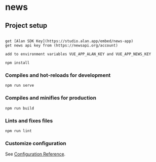 # news

## Project setup

```

get [Alan SDK Key](https://studio.alan.app/embed/news-app)
get news api key from (https://newsapi.org/account)
```

```
add to environment variables VUE_APP_ALAN_KEY and VUE_APP_NEWS_KEY
```

```
npm install
```

### Compiles and hot-reloads for development

```
npm run serve
```

### Compiles and minifies for production

```
npm run build
```

### Lints and fixes files

```
npm run lint
```

### Customize configuration

See [Configuration Reference](https://cli.vuejs.org/config/).

